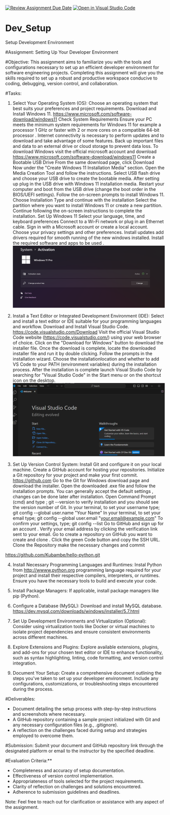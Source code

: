 [![Review Assignment Due Date](https://classroom.github.com/assets/deadline-readme-button-22041afd0340ce965d47ae6ef1cefeee28c7c493a6346c4f15d667ab976d596c.svg)](https://classroom.github.com/a/vbnbTt5m)
[![Open in Visual Studio Code](https://classroom.github.com/assets/open-in-vscode-2e0aaae1b6195c2367325f4f02e2d04e9abb55f0b24a779b69b11b9e10269abc.svg)](https://classroom.github.com/online_ide?assignment_repo_id=15289522&assignment_repo_type=AssignmentRepo)
# Dev_Setup
Setup Development Environment

#Assignment: Setting Up Your Developer Environment

#Objective:
This assignment aims to familiarize you with the tools and configurations necessary to set up an efficient developer environment for software engineering projects. Completing this assignment will give you the skills required to set up a robust and productive workspace conducive to coding, debugging, version control, and collaboration.

#Tasks:

1. Select Your Operating System (OS):
   Choose an operating system that best suits your preferences and project requirements. Download and Install Windows 11. https://www.microsoft.com/software-download/windows11
Check System Requirements
Ensure your PC meets the minimum system requirements for Windows 11 for example a processor  1 GHz or faster with 2 or more cores on a compatible 64-bit processor .
Internet connectivity is necessary to perform updates and to download and take advantage of some features.
Back up important files and data to an external drive or cloud storage to prevent data loss.
To download Windows visit the official microsoft account and download https://www.microsoft.com/software-download/windows11
Create a Bootable USB Drive
From the same download page, click Download Now under the "Create Windows 11 Installation Media" section.
Open the Media Creation Tool and follow the instructions.
Select USB flash drive and choose your USB drive to create the bootable media.
After setting up plug in the USB drive with Windows 11 installation media.
Restart your computer and boot from the USB drive (change the boot order in the BIOS/UEFI settings).
Follow the on-screen prompts to install Windows 11.
Choose Installation Type and continue with the installation
Select the partition where you want to install Windows 11 or create a new partition.
Continue following the on-screen instructions to complete the installation.
Set Up Windows 11
Select your language, time, and keyboard preferences
Connect to a Wi-Fi network or plug in an Ethernet cable.
Sign in with a Microsoft account or create a local account.
Choose your privacy settings and other preferences.
Install updates add drivers required for smooth running of the new windows installed. 
Install the required software and apps to be used . 
![alt text](windows.png)


2. Install a Text Editor or Integrated Development Environment (IDE):
   Select and install a text editor or IDE suitable for your programming languages and workflow. Download and Install Visual Studio Code. https://code.visualstudio.com/Download
Visit the official Visual Studio Code website (https://code.visualstudio.com/) using your web browser of choice.
Click on the "Download for Windows" button to download the installer file.
Once the download is complete, locate the downloaded installer file and run it by double clicking.
Follow the prompts in the installation wizard. Choose the installationlocation and whether to add VS Code to your PATH (environment variables) during the installation process.
After the installation is complete launch Visual Studio Code by searching for "Visual Studio Code" in the Start menu or on the shortcut icon on the desktop.
![alt text](vscode.png)
3. Set Up Version Control System:
   Install Git and configure it on your local machine. Create a GitHub account for hosting your repositories. Initialize a Git repository for your project and make your first commit. https://github.com
Go to the Git for Windows download page and download the installer.
Open the downloaded .exe file and follow the installation prompts. You can generally accept the default settings , changes can be done later after installation.
Open Command Prompt (cmd) and type ; git --version  to verify installation and you should see the version number of Git.
In your terminal, to set your username type;
git config --global user.name "Your Name"
In your terminal, to set your email  type;
git config --global user.email "your.email@example.com"
To confirm your settings, type;
git config --list
Go to GitHub and sign up for an account .
Verify your email address by clicking the verification link sent to your email.
Go to create a repository on GitHub you want to create and clone .
Click the green Code button and copy the SSH URL.
Clone the Repository make the necessary changes and commit
 
https://github.com/Kubambe/hello-python.git

4. Install Necessary Programming Languages and Runtimes:
  Instal Python from http://wwww.python.org programming language required for your project and install their respective compilers, interpreters, or runtimes. Ensure you have the necessary tools to build and execute your code.

5. Install Package Managers:
   If applicable, install package managers like pip (Python).

6. Configure a Database (MySQL):
   Download and install MySQL database. https://dev.mysql.com/downloads/windows/installer/5.7.html

7. Set Up Development Environments and Virtualization (Optional):
   Consider using virtualization tools like Docker or virtual machines to isolate project dependencies and ensure consistent environments across different machines.

8. Explore Extensions and Plugins:
   Explore available extensions, plugins, and add-ons for your chosen text editor or IDE to enhance functionality, such as syntax highlighting, linting, code formatting, and version control integration.

9. Document Your Setup:
    Create a comprehensive document outlining the steps you've taken to set up your developer environment. Include any configurations, customizations, or troubleshooting steps encountered during the process. 

#Deliverables:
- Document detailing the setup process with step-by-step instructions and screenshots where necessary.
- A GitHub repository containing a sample project initialized with Git and any necessary configuration files (e.g., .gitignore).
- A reflection on the challenges faced during setup and strategies employed to overcome them.

#Submission:
Submit your document and GitHub repository link through the designated platform or email to the instructor by the specified deadline.

#Evaluation Criteria:**
- Completeness and accuracy of setup documentation.
- Effectiveness of version control implementation.
- Appropriateness of tools selected for the project requirements.
- Clarity of reflection on challenges and solutions encountered.
- Adherence to submission guidelines and deadlines.

Note: Feel free to reach out for clarification or assistance with any aspect of the assignment.
